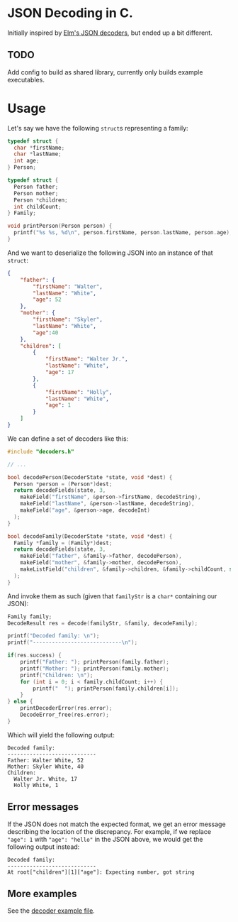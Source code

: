 # JSON Decoding in C.

Initially inspired by [Elm's JSON decoders](https://package.elm-lang.org/packages/elm/json/latest/Json.Decode), but ended up a bit different.


## TODO

Add config to build as shared library, currently only builds example executables.

# Usage

Let's say we have the following `struct`s representing a family:

```c
typedef struct {
  char *firstName;
  char *lastName;
  int age;
} Person;

typedef struct {
  Person father;
  Person mother;
  Person *children;
  int childCount;
} Family;

void printPerson(Person person) {
  printf("%s %s, %d\n", person.firstName, person.lastName, person.age);
}
```

And we want to deserialize the following JSON into an instance of that `struct`:

```json
{
    "father": {
        "firstName": "Walter",
        "lastName": "White",
        "age": 52
    },
    "mother": {
        "firstName": "Skyler",
        "lastName": "White",
        "age":40
    },
    "children": [
        {
            "firstName": "Walter Jr.",
            "lastName": "White", 
            "age": 17
        },
        {
            "firstName": "Holly",
            "lastName": "White",
            "age": 1
        }
    ]
}

```

We can define a set of decoders like this:

```c
#include "decoders.h"

// ...

bool decodePerson(DecoderState *state, void *dest) {
  Person *person = (Person*)dest;
  return decodeFields(state, 3,
    makeField("firstName", &person->firstName, decodeString),
    makeField("lastName", &person->lastName, decodeString),
    makeField("age", &person->age, decodeInt)
  );
}

bool decodeFamily(DecoderState *state, void *dest) {
  Family *family = (Family*)dest;
  return decodeFields(state, 3,
    makeField("father", &family->father, decodePerson),
    makeField("mother", &family->mother, decodePerson),
    makeListField("children", &family->children, &family->childCount, sizeof(Person), decodePerson)
  );
}
```

And invoke them as such (given that `familyStr` is a `char*` containing our JSON):

```c
Family family;
DecodeResult res = decode(familyStr, &family, decodeFamily);

printf("Decoded family: \n");
printf("----------------------------\n");

if(res.success) {
    printf("Father: "); printPerson(family.father);
    printf("Mother: "); printPerson(family.mother);
    printf("Children: \n");
    for (int i = 0; i < family.childCount; i++) {
        printf("  "); printPerson(family.children[i]);
    }
} else {
    printDecoderError(res.error);
    DecodeError_free(res.error);
}

```

Which will yield the following output:

```
Decoded family: 
----------------------------
Father: Walter White, 52
Mother: Skyler White, 40
Children: 
  Walter Jr. White, 17
  Holly White, 1
```

## Error messages

If the JSON does not match the expected format, we get an error message describing the location of the discrepancy. For example, if we replace `"age": 1` with `"age": "hello"` in the JSON above, we would get the following output instead:

```
Decoded family: 
----------------------------
At root["children"][1]["age"]: Expecting number, got string
```

## More examples

See the [decoder example file](src/decodeTest.c).
